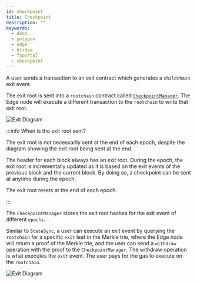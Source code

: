 ```yaml
---
id: checkpoint
title: Checkpoint
description: ""
keywords:
  - docs
  - polygon
  - edge
  - bridge
  - fxportal
  - checkpoint
---
```


A user sends a transaction to an exit contract which generates a `childchain`
exit event.

The exit root is sent into a `rootchain` contract called
[`CheckpointManager`](../contracts/checkpoint-manager.md). The Edge node
will execute a different transaction to the `rootchain` to write that exit root.

![Exit Diagram](/img/supernets/exit.png)

:::info When is the exit root sent?

The exit root is not necessarily sent at the end of each epoch, despite the
diagram showing the exit root being sent at the end.

The header for each block always has an exit root. During the epoch, the exit
root is incrementally updated as it is based on the exit
events of the previous block and the current block. By doing so, a checkpoint
can be sent at anytime during the epoch.

The exit root resets at the end of each epoch.

:::

The `CheckpointManager` stores the exit root hashes for the exit event of
different `epochs`.

Similar to `StateSync`, a user can execute an exit event by querying the `rootchain`
for a specific `exit` leaf in the Merkle trie, where the Edge node will return a
proof of the Merkle trie, and the user can send a `withdraw` operation with the
proof to the `CheckpointManager`. The withdraw operation is what executes the `exit`
event. The user pays for the gas to execute on the `rootchain`.

![Exit Diagram](/img/supernets/exit-withdrawal.png)
